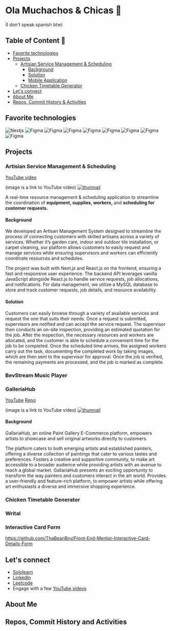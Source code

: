 # Ola Muchachos & Chicas 🦦
(I don't speak spanish btw)

## Table of Content 🧾

- [Favorite technologies](#favorite-technologies)
- [Projects](#projects)
   * [Artisian Service Management & Scheduling](#artisian-service-management-scheduling)
      + [Background](#background)
      + [Solution](#solution)
      + [Mobile Application](#mobile-application)
   * [Chicken Timetable Generator](#chicken-timetable-generator)
- [Let's connect](#lets-connect)
- [About Me](#about-me)
- [Repos, Commit History & Activities](#repos-commit-history-activities)
  
## Favorite technologies

![Nextjs](./icons/next.png)
![Figma](./icons/react.png)
![Figma](./icons/figma.png)
![Figma](./icons/github.png)
![Figma](./icons/graphql.png)
![Figma](./icons/node.png)
![Figma](./icons/tailwind.png)
![Figma](./icons/ts.png)
![Figma](./icons/websocket.png)

## Projects

### Artisian Service Management & Scheduling

[YouTube video](https://www.youtube.com/watch?v=z-xXZEdPICg)

(image is a link to YouTube video)
[![thumnail](./thumnail.png)](https://www.youtube.com/watch?v=z-xXZEdPICg)

A real-time resource management & scheduling application to streamline the coordination of **equipment, supplies, workers,** and **scheduling for customer requests.**

#### Background

We developed an Artisan Management System designed to streamline the process of connecting customers with skilled artisans across a variety of services. Whether it’s garden care, indoor and outdoor tile installation, or carpet cleaning, our platform allows customers to easily request and manage services while ensuring supervisors and workers can efficiently coordinate resources and schedules.

The project was built with Next.js and React.js on the frontend, ensuring a fast and responsive user experience. The backend API leverages vanilla JavaScript alongside React.js to handle service requests, job allocations, and notifications. For data management, we utilize a MySQL database to store and track customer requests, job details, and resource availability. 

#### Solution

Customers can easily browse through a variety of available services and request the one that suits their needs. Once a request is submitted, supervisors are notified and can accept the service request. The supervisor then conducts an on-site inspection, providing an estimated quotation for the job. After the inspection, the necessary resources and workers are allocated, and the customer is able to schedule a convenient time for the job to be completed. Once the scheduled time arrives, the assigned workers carry out the task, documenting the completed work by taking images, which are then sent to the supervisor for approval. Once the job is verified, the remaining payments are processed, and the job is marked as complete. 

### BevStream Music Player

### GalleriaHub

[YouTube](https://www.youtube.com/watch?v=z-xXZEdPICg)
[Repo](https://github.com/ThaBeanBoy/GalleriaHub)

(image is a link to YouTube video)
[![thumnail](./thumnail.png)](https://www.youtube.com/watch?v=z-xXZEdPICg)

#### Background

GallariaHub, an online Paint Gallery E-Commerce platform, empowers artists to showcase and sell original artworks directly to customers.

The platform caters to both emerging artists and established painters, offering a diverse collection of paintings that cater to various tastes and preferences. Fosters a creative and supportive community, to make art accessible to a broader audience while providing artists with an avenue to reach a global market. GallariaHub presents an exciting opportunity to transform the way painters and customers interact in the art world. Provides a user-friendly and feature-rich platform, to empower artists while offering art enthusiasts a diverse and immersive shopping experience.

### Chicken Timetable Generator

### Writal

### Interactive Card Form

https://github.com/ThaBeanBoy/Front-End-Mentor-Interactive-Card-Details-Form

## Let's connect

- [Sololearn](https://www.sololearn.com/profile/14275902)
- [LinkedIn](https://www.linkedin.com/in/tineyi-g-chipoyera-0948b9193/)
- [Leetcode](https://leetcode.com/u/ThaBeanBoy/)
- Engage with a few [YouTube videos](https://www.youtube.com/channel/UCOZwrAkQxKnJhm9OqfUwRdw)

## About Me

## Repos, Commit History and Activities
